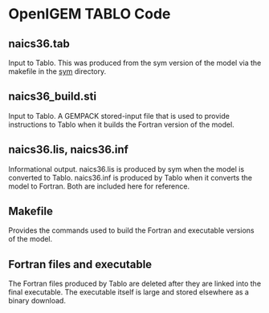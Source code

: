 # OpenIGEM TABLO Code

## naics36.tab

Input to Tablo. This was produced from the sym version of the
model via the makefile in the [sym](../sym) directory.

## naics36_build.sti

Input to Tablo. A GEMPACK stored-input file that is used to
provide instructions to Tablo when it builds the Fortran version
of the model. 

## naics36.lis, naics36.inf

Informational output. naics36.lis is produced by sym when 
the model is converted to Tablo. naics36.inf is produced
by Tablo when it converts the model to Fortran. Both 
are included here for reference.

## Makefile

Provides the commands used to build the Fortran and executable
versions of the model.

## Fortran files and executable

The Fortran files produced by Tablo are deleted after they are
linked into the final executable. The executable itself is large
and stored elsewhere as a binary download.

